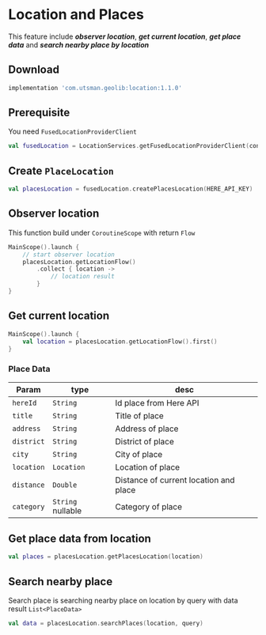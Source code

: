 
# Location and Places
This feature include ***observer location***, ***get current location***, ***get place data*** and ***search nearby place by location***

## Download
```groovy
implementation 'com.utsman.geolib:location:1.1.0'
```

## Prerequisite
You need `FusedLocationProviderClient`
```kotlin
val fusedLocation = LocationServices.getFusedLocationProviderClient(context)
```

## Create `PlaceLocation`
```kotlin
val placesLocation = fusedLocation.createPlacesLocation(HERE_API_KEY)
```

## Observer location
This function build under `CoroutineScope` with return `Flow`
```kotlin
MainScope().launch {
    // start observer location
    placesLocation.getLocationFlow()
        .collect { location ->
            // location result
        }
}
```

## Get current location 
```kotlin
MainScope().launch {
    val location = placesLocation.getLocationFlow().first()
}
```

### Place Data
|Param|type|desc|
|---|---|---|
|`hereId`|`String`|Id place from Here API|
|`title`|`String`|Title of place|
|`address`|`String`|Address of place|
|`district`|`String`|District of place|
|`city`|`String`|City of place|
|`location`|`Location`|Location of place|
|`distance`|`Double`|Distance of current location and place|
|`category`|`String` nullable |Category of place|

## Get place data from location
```kotlin
val places = placesLocation.getPlacesLocation(location)
```

## Search nearby place
Search place is searching nearby place on location by query with data result `List<PlaceData>`
```kotlin
val data = placesLocation.searchPlaces(location, query)
```
